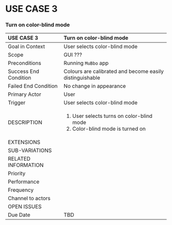 # USE CASE 3

### Turn on color-blind mode

<table>
  <thead>
    <tr>
      <th style="text-align:left">USE CASE 3</th>
      <th style="text-align:left">Turn on color-blind mode</th>
    </tr>
  </thead>
  <tbody>
    <tr>
      <td style="text-align:left">Goal in Context</td>
      <td style="text-align:left">User selects color-blind mode</td>
    </tr>
    <tr>
      <td style="text-align:left">Scope</td>
      <td style="text-align:left">GUI ???</td>
    </tr>
    <tr>
      <td style="text-align:left">Preconditions</td>
      <td style="text-align:left">Running <code>MuBbo</code> app</td>
    </tr>
    <tr>
      <td style="text-align:left">Success End Condition</td>
      <td style="text-align:left">Colours are calibrated and become easily distinguishable</td>
    </tr>
    <tr>
      <td style="text-align:left">Failed End Condition</td>
      <td style="text-align:left">No change in appearance</td>
    </tr>
    <tr>
      <td style="text-align:left">Primary Actor</td>
      <td style="text-align:left">User</td>
    </tr>
    <tr>
      <td style="text-align:left">Trigger</td>
      <td style="text-align:left">User selects color-blind mode</td>
    </tr>
    <tr>
      <td style="text-align:left">DESCRIPTION</td>
      <td style="text-align:left">
        <ol>
          <li>User selects turns on color-blind mode</li>
          <li>Color-blind mode is turned on</li>
        </ol>
      </td>
    </tr>
    <tr>
      <td style="text-align:left">EXTENSIONS</td>
      <td style="text-align:left"></td>
    </tr>
    <tr>
      <td style="text-align:left">SUB-VARIATIONS</td>
      <td style="text-align:left"></td>
    </tr>
    <tr>
      <td style="text-align:left">RELATED INFORMATION</td>
      <td style="text-align:left"></td>
    </tr>
    <tr>
      <td style="text-align:left">Priority</td>
      <td style="text-align:left"></td>
    </tr>
    <tr>
      <td style="text-align:left">Performance</td>
      <td style="text-align:left"></td>
    </tr>
    <tr>
      <td style="text-align:left">Frequency</td>
      <td style="text-align:left"></td>
    </tr>
    <tr>
      <td style="text-align:left">Channel to actors</td>
      <td style="text-align:left"></td>
    </tr>
    <tr>
      <td style="text-align:left">OPEN ISSUES</td>
      <td style="text-align:left"></td>
    </tr>
    <tr>
      <td style="text-align:left">Due Date</td>
      <td style="text-align:left">TBD</td>
    </tr>
  </tbody>
</table>